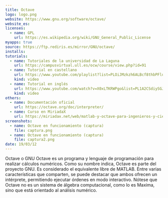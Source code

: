 ```yaml
---
title: Octave
logo: logo.png
website: https://www.gnu.org/software/octave/
website_es: 
licenses:
  - name: GPL
    url: https://es.wikipedia.org/wiki/GNU_General_Public_License
myapps: true
source: https://ftp.rediris.es/mirror/GNU/octave/
installs:
tutorials:
  - name: Tutoriales de la universidad de La Laguna
    url: https://campusvirtual.ull.es/ocw/course/view.php?id=91
  - name: Tutorial en castellano
    url: https://www.youtube.com/playlist?list=PLOiJMzkzh6ALBcf8thbPFluvpwHRw6eAh
    kind: video
  - name: Tutorial en inglés
    url: https://www.youtube.com/watch?v=X0xLTKRWPgo&list=PL1A2CSdiySGJ6oZe6XB-TTCFuHc5Fs1PO
    kind: video
others:
  - name: Documentación oficial
    url: https://octave.org/doc/interpreter/
  - name: Curso en MiriadaX
    url: https://miriadax.net/web/matlab-y-octave-para-ingenieros-y-cientificos
screenshots:
  - name: Octave en funcionamiento (captura)
    file: captura.png
  - name: Octave en funcionamiento (captura)
    file: captura2.png
date: 19/03/12
---
```

Octave o GNU Octave es un programa y lenguaje de programación para realizar cálculos numéricos. Como su nombre indica, Octave es parte del proyecto GNU. Es considerado el equivalente libre de MATLAB. Entre varias características que comparten, se puede destacar que ambos ofrecen un intérprete, permitiendo ejecutar órdenes en modo interactivo. Nótese que Octave no es un sistema de álgebra computacional, como lo es Maxima, sino que está orientado al análisis numérico. 
